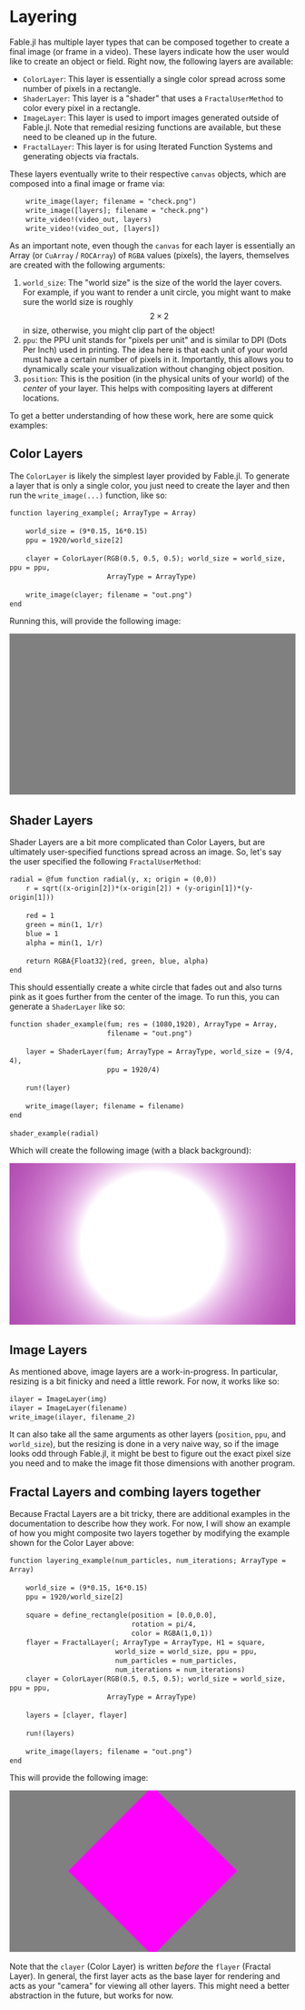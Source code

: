 # Layering

Fable.jl has multiple layer types that can be composed together to create a final image (or frame in a video).
These layers indicate how the user would like to create an object or field.
Right now, the following layers are available:

* `ColorLayer`: This layer is essentially a single color spread across some number of pixels in a rectangle.
* `ShaderLayer`: This layer is a "shader" that uses a `FractalUserMethod` to color every pixel in a rectangle.
* `ImageLayer`: This layer is used to import images generated outside of Fable.jl. Note that remedial resizing functions are available, but these need to be cleaned up in the future.
* `FractalLayer`: This layer is for using Iterated Function Systems and generating objects via fractals.

These layers eventually write to their respective `canvas` objects, which are composed into a final image or frame via:

```
    write_image(layer; filename = "check.png")
    write_image([layers]; filename = "check.png")
    write_video!(video_out, layers)
    write_video!(video_out, [layers])
```

As an important note, even though the `canvas` for each layer is essentially an Array (or `CuArray` / `ROCArray`) of `RGBA` values (pixels), the layers, themselves are created with the following arguments:

1. `world_size`: The "world size" is the size of the world the layer covers.  For example, if you want to render a unit circle, you might want to make sure the world size is roughly $$2\times 2$$ in size, otherwise, you might clip part of the object!
2. `ppu`: the PPU unit stands for "pixels per unit" and is similar to DPI (Dots Per Inch) used in printing. The idea here is that each unit of your world must have a certain number of pixels in it. Importantly, this allows you to dynamically scale your visualization without changing object position.
3. `position`: This is the position (in the physical units of your world) of the *center* of your layer. This helps with compositing layers at different locations.

To get a better understanding of how these work, here are some quick examples:

## Color Layers

The `ColorLayer` is likely the simplest layer provided by Fable.jl.
To generate a layer that is only a single color, you just need to create the layer and then run the `write_image(...)` function, like so:

```
function layering_example(; ArrayType = Array)

    world_size = (9*0.15, 16*0.15)
    ppu = 1920/world_size[2]

    clayer = ColorLayer(RGB(0.5, 0.5, 0.5); world_size = world_size, ppu = ppu,
                        ArrayType = ArrayType)

    write_image(clayer; filename = "out.png")
end

```

Running this, will provide the following image:

![Color Layer Example](res/layering_color.png)

## Shader Layers

Shader Layers are a bit more complicated than Color Layers, but are ultimately user-specified functions spread across an image.
So, let's say the user specified the following `FractalUserMethod`:

```
radial = @fum function radial(y, x; origin = (0,0))
    r = sqrt((x-origin[2])*(x-origin[2]) + (y-origin[1])*(y-origin[1]))

    red = 1
    green = min(1, 1/r)
    blue = 1
    alpha = min(1, 1/r)

    return RGBA{Float32}(red, green, blue, alpha)
end
```

This should essentially create a white circle that fades out and also turns pink as it goes further from the center of the image.
To run this, you can generate a `ShaderLayer` like so:

```
function shader_example(fum; res = (1080,1920), ArrayType = Array,
                        filename = "out.png")

    layer = ShaderLayer(fum; ArrayType = ArrayType, world_size = (9/4, 4),
                        ppu = 1920/4)

    run!(layer)

    write_image(layer; filename = filename)
end

shader_example(radial)
```

Which will create the following image (with a black background):

![Shader Layer Example](res/layering_shader.png)

## Image Layers

As mentioned above, image layers are a work-in-progress.
In particular, resizing is a bit finicky and need a little rework.
For now, it works like so:

```
ilayer = ImageLayer(img)
ilayer = ImageLayer(filename)
write_image(ilayer, filename_2)
```

It can also take all the same arguments as other layers (`position`, `ppu`, and `world_size`), but the resizing is done in a very naive way, so if the image looks odd through Fable.jl, it might be best to figure out the exact pixel size you need and to make the image fit those dimensions with another program.

## Fractal Layers and combing layers together

Because Fractal Layers are a bit tricky, there are additional examples in the documentation to describe how they work.
For now, I will show an example of how you might composite two layers together by modifying the example shown for the Color Layer above:

```
function layering_example(num_particles, num_iterations; ArrayType = Array)

    world_size = (9*0.15, 16*0.15)
    ppu = 1920/world_size[2]

    square = define_rectangle(position = [0.0,0.0],
                              rotation = pi/4,
                              color = RGBA(1,0,1))
    flayer = FractalLayer(; ArrayType = ArrayType, H1 = square,
                          world_size = world_size, ppu = ppu,
                          num_particles = num_particles,
                          num_iterations = num_iterations)
    clayer = ColorLayer(RGB(0.5, 0.5, 0.5); world_size = world_size, ppu = ppu,
                        ArrayType = ArrayType)

    layers = [clayer, flayer]

    run!(layers)

    write_image(layers; filename = "out.png")
end
```

This will provide the following image:

![Layering Example](res/layering_fractal.png)

Note that the `clayer` (Color Layer) is written *before* the `flayer` (Fractal Layer).
In general, the first layer acts as the base layer for rendering and acts as your "camera" for viewing all other layers.
This might need a better abstraction in the future, but works for now.
